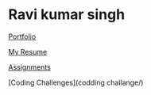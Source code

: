 # Ravi kumar singh

[Portfolio](https://github.com/ravics0027/attainu-phoenix)

[My Resume](https://github.com/ravics0027/attainu-phoenix/tree/master/Resume)

[Assignments](assignments/)

[Coding Challenges](codding challange/)

